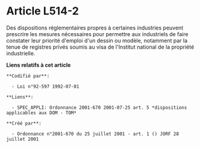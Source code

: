 # Article L514-2

Des dispositions réglementaires propres à certaines industries peuvent prescrire les mesures nécessaires pour permettre aux
industriels de faire constater leur priorité d'emploi d'un dessin ou modèle, notamment par la tenue de registres privés
soumis au visa de l'Institut national de la propriété industrielle.

**Liens relatifs à cet article**

	**Codifié par**:

	  - Loi n°92-597 1992-07-01

	**Liens**:

	  - SPEC_APPLI: Ordonnance 2001-670 2001-07-25 art. 5 *dispositions applicables aux DOM - TOM*

	**Créé par**:

	  - Ordonnance n°2001-670 du 25 juillet 2001 - art. 1 () JORF 28 juillet 2001
